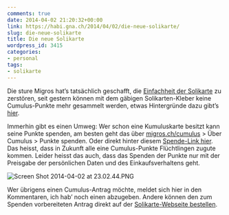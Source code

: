 ```yaml
---
comments: true
date: 2014-04-02 21:20:32+00:00
link: https://habi.gna.ch/2014/04/02/die-neue-solikarte/
slug: die-neue-solikarte
title: Die neue Solikarte
wordpress_id: 3415
categories:
- personal
tags:
- solikarte
---
```


Die sture Migros hat’s tatsächlich geschafft, die [Einfachheit der Solikarte](https://habi.gna.ch/2013/07/01/einfach-fluchtlingen-helfen/) zu zerstören, seit gestern können mit dem gäbigen Solikarten-Kleber keine Cumulus-Punkte mehr gesammelt werden, etwas Hintergründe dazu gibt’s [hier](http://solicarte.ch/de/).

Immerhin gibt es einen Umweg: Wer schon eine Kumuluskarte besitzt kann seine Punkte spenden, am besten geht das über [migros.ch/cumulus](http://migros.ch/cumulus) > Über Cumulus > Punkte spenden. Oder direkt hinter diesem [Spende-Link hier](https://www.migros.ch/cumulus/de/secure/punkte-spenden.html). Das heisst, dass in Zukunft alle eine Cumulus-Punkte Flüchtlingen zugute kommen. Leider heisst das auch, dass das Spenden der Punkte nur mit der Preisgabe der persönlichen Daten und des Einkaufsverhaltens geht.

![Screen Shot 2014-04-02 at 23.02.44.PNG](https://habi.gna.ch/wp-content/uploads/2014/04/Screen-Shot-2014-04-02-at-23.02.44.png)

Wer übrigens einen Cumulus-Antrag möchte, meldet sich hier in den Kommentaren, ich hab’ noch einen abzugeben. Andere können den zum Spenden vorbereiteten Antrag direkt auf der [Solikarte-Webseite bestellen](http://solikarte.ch/de/bestellen/).
